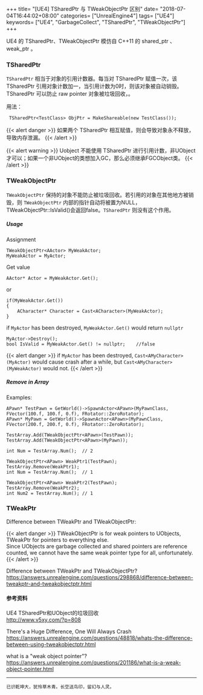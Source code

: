 +++
title= "[UE4] TSharedPtr 与 TWeakObjectPtr 区别"
date= "2018-07-04T16:44:02+08:00"
categories= ["UnrealEngine4"]
tags= ["UE4"]
keywords= ["UE4", "GarbageCollect", "TSharedPtr", "TWeakObjectPtr"]
+++

UE4 的 TSharedPtr、TWeakObjectPtr 模仿自 C++11 的 shared_ptr 、 weak_ptr 。

### TSharedPtr
`TSharedPtr` 相当于对象的引用计数器。每当对 TSharedPtr 赋值一次，该 TSharedPtr 引用对象计数加一，当引用计数为0时，则该对象被自动销毁。TSharedPtr 可以防止 raw pointer 对象被垃圾回收，。

用法：

     TSharedPtr<TestClass> ObjPtr = MakeShareable(new TestClass());
     
{{< alert danger >}}
如果两个 TSharedPtr 相互赋值，则会导致对象永不释放，导致内存泄漏。
{{< /alert >}}

{{< alert warning >}}
Uobject 不能使用 TSharedPtr 进行引用计数，非UObject才可以；如果一个非UObject的类想加入GC，那么必须继承FGCObject类。
{{< /alert >}}

### TWeakObjectPtr
`TWeakObjectPtr` 保持的对象不能防止被垃圾回收。若引用的对象在其他地方被销毁，则 `TWeakObjectPtr` 内部的指针自动将被置为NULL，TWeakObjectPtr::IsValid()会返回false。`TSharedPtr` 则没有这个作用。

##### Usage
Assignment

	TWeakObjectPtr<AActor> MyWeakActor;
	MyWeakActor = MyActor;
	
Get value

	AActor* Actor = MyWeakActor.Get();
	
or

	if(MyWeakActor.Get())
	{
		ACharacter* Character = Cast<ACharacter>(MyWeakActor);
	}
	
if `MyActor` has been destroyed, `MyWeakActor.Get()` would return `nullptr`

	MyActor->Destroy();
	bool IsValid = MyWeakActor.Get() != nullptr;	//false
	
{{< alert danger >}}
if `MyActor` has been destroyed, `Cast<AMyCharacter>(MyActor)` would cause crash after a while, but `Cast<AMyCharacter>(MyWeakActor)` would not.
{{< /alert >}}

##### Remove in Array

Examples:

	APawn* TestPawn = GetWorld()->SpawnActor<APawn>(MyPawnClass, FVector(100.f, 100.f, 0.f), FRotator::ZeroRotator);
	APawn* MyPawn = GetWorld()->SpawnActor<APawn>(MyPawnClass, FVector(200.f, 200.f, 0.f), FRotator::ZeroRotator);

	TestArray.Add(TWeakObjectPtr<APawn>(TestPawn));
	TestArray.Add(TWeakObjectPtr<APawn>(MyPawn));
	
	int Num = TestArray.Num();	// 2
	
	TWeakObjectPtr<APawn> WeakPtr1(TestPawn);
	TestArray.Remove(WeakPtr1);
	int Num = TestArray.Num();	// 1

	TWeakObjectPtr<APawn> WeakPtr2(TestPawn);
	TestArray.Remove(WeakPtr2);
	int Num2 = TestArray.Num();	// 1
	
### TWeakPtr

Difference between TWeakPtr and TWeakObjectPtr:

{{< alert danger >}}
TWeakObjectPtr is for weak pointers to UObjects, TWeakPtr for pointers to everything else.  
Since UObjects are garbage collected and shared pointers are reference counted, we cannot have the same weak pointer type for all, unfortunately.
{{< /alert >}}
	

Difference between TWeakPtr and TWeakObjectPtr?  
https://answers.unrealengine.com/questions/298868/difference-between-tweakptr-and-tweakobjectptr.html

#### 参考资料

UE4 TSharedPtr和UObject的垃圾回收  
http://www.v5xy.com/?p=808

There's a Huge Difference, One Will Always Crash  
https://answers.unrealengine.com/questions/48818/whats-the-difference-between-using-tweakobjectptr.html

what is a "weak object pointer"?  
https://answers.unrealengine.com/questions/201186/what-is-a-weak-object-pointer.html

***
`已识乾坤大，犹怜草木青。长空送鸟印，留幻与人灵。`